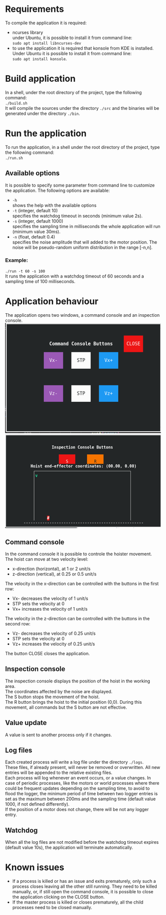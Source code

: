 # Requirements
To compile the application it is required:
* ncurses library  
  under Ubuntu, it is possible to install it from command line:  
  `sudo apt install libncurses-dev`
* to use the application it is required that konsole from KDE is installed.  
  Under Ubuntu it is possible to install it from command line:  
  `sudo apt install konsole`.

# Build application
In a shell, under the root directory of the project, type the following command:  
`./build.sh`  
It will compile the sources under the directory `./src` and the binaries will be generated under the directory `./bin`.

# Run the application
To run the application, in a shell under the root directory of the project, type the following command:  
`./run.sh`

## Available options
It is possible to specify some parameter from command line to customize the application. The following options are available:
* `-h`  
  shows the help with the available options
* `-t` (integer, default 10)  
  specifies the watchdog timeout in seconds (minimum value 2s).
* `-s` (integer, default 1000)  
  specifies the sampling time in milliseconds the whole application will run (minimum value 30ms).
* `-n` (float, default 0.4)  
  specifies the noise amplitude that will added to the motor position. The noise will be pseudo-random uniform distribution in the range [-n,n].

### Example:
`./run -t 60 -s 100`  
It runs the application with a watchdog timeout of 60 seconds and a sampling time of 100 milliseconds.

# Application behaviour
The application opens two windows, a command console and an inspection console.  
<img title="commandConsole" src="./assets/commandConsole.png"/>
<img title="inspectionConsole" src="./assets/inspectionConsole.png"/>  

## Command console
In the command console it is possible to controle the hoister movement.
The hoist can move at two velocity level:
- x-direction (horizontal), at 1 or 2 unit/s
- z-direction (vertical), at 0.25 or 0.5 unit/s

The velocity in the x-direction can be controlled with the buttons in the first row:
- Vx- decreases the velocity of 1 unit/s
- STP sets the velocity at 0
- Vx+ increases the velocity of 1 unit/s

The velocity in the z-direction can be controlled with the buttons in the second row:
- Vz- decreases the velocity of 0.25 unit/s
- STP sets the velocity at 0
- Vz+ increases the velocity of 0.25 unit/s

The button CLOSE closes the application.

## Inspection console
The inspection console displays the position of the hoist in the working area.  
The coordinates affected by the noise are displayed.  
The S button stops the movement of the hoist.  
The R button brings the hoist to the initial position (0,0). During this movement, all commands but the S button are not effective.

## Value update
A value is sent to another process only if it changes.

## Log files
Each created process will write a log file under the directory `./logs`.  
These files, if already present, will never be removed or overwritten. All new entries will be appended to the relative existing files.  
Each process will log whenever an event occurs, or a value changes. In case of periodic processes, like the motors or world processes where there could be frequent updates depending on the sampling time, to avoid to flood the logger, the minimum period of time between two logger entries is set as the maximum between 200ms and the sampling time (default value 1000, if not defined differently).  
If the position of a motor does not change, there will be not any logger entry.

## Watchdog
When all the log files are not modified before the watchdog timeout expires (default value 10s), the application will terminate automatically.

# Known issues
* If a process is killed or has an issue and exits prematurely, only such a process closes leaving all the other still running. They need to be killed manually, or, if still open the command console, it is possible to close the application clicking on the CLOSE button.  
* If the master process is killed or closes prematurely, all the child processes need to be closed manually.